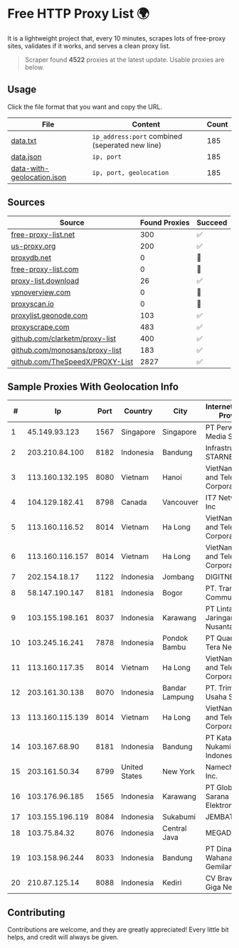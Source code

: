 
# Free HTTP Proxy List 🌍

It is a lightweight project that, every 10 minutes, scrapes lots of free-proxy sites, validates if it works, and serves a clean proxy list.


> Scraper found **4522** proxies at the latest update. Usable proxies are below.

## Usage

Click the file format that you want and copy the URL.


|File|Content|Count|
|----|-------|-----|
|[data.txt](https://raw.githubusercontent.com/themiralay/Proxy-List-World/master/data.txt)|`ip_address:port` combined (seperated new line)|185|
|[data.json](https://raw.githubusercontent.com/themiralay/Proxy-List-World/master/data.json)|`ip, port`|185|
|[data-with-geolocation.json](https://raw.githubusercontent.com/themiralay/Proxy-List-World/master/data-with-geolocation.json)|`ip, port, geolocation`|185|

## Sources

|Source|Found Proxies|Succeed|
|------|-------------|-------|
|[free-proxy-list.net](https://free-proxy-list.net)|300|✅|
|[us-proxy.org](https://www.us-proxy.org)|200|✅|
|[proxydb.net](http://proxydb.net)|0|🚫|
|[free-proxy-list.com](https://free-proxy-list.com/?page=&port=&type%5B%5D=http&type%5B%5D=https&up_time=0&search=Search)|0|🚫|
|[proxy-list.download](https://www.proxy-list.download/HTTP)|26|✅|
|[vpnoverview.com](https://vpnoverview.com/privacy/anonymous-browsing/free-proxy-servers)|0|🚫|
|[proxyscan.io](https://www.proxyscan.io)|0|🚫|
|[proxylist.geonode.com](https://proxylist.geonode.com/api/proxy-list?limit=300&page=1&sort_by=lastChecked&sort_type=desc&protocols=http,https)|103|✅|
|[proxyscrape.com](https://api.proxyscrape.com/v2/?request=displayproxies&protocol=http&timeout=10000&country=all&ssl=all&anonymity=all)|483|✅|
|[github.com/clarketm/proxy-list](https://raw.githubusercontent.com/clarketm/proxy-list/master/proxy-list-raw.txt)|400|✅|
|[github.com/monosans/proxy-list](https://raw.githubusercontent.com/monosans/proxy-list/main/proxies/http.txt)|183|✅|
|[github.com/TheSpeedX/PROXY-List](https://raw.githubusercontent.com/TheSpeedX/PROXY-List/master/http.txt)|2827|✅|


## Sample Proxies With Geolocation Info

|#|Ip|Port|Country|City|Internet Service Provider|
|-|--|----|-------|----|-------------------------|
|1|45.149.93.123|1567|Singapore|Singapore|PT Perwira Media Solusi|
|2|203.210.84.100|8182|Indonesia|Bandung|Infrastruktur STARNET|
|3|113.160.132.195|8080|Vietnam|Hanoi|VietNam Post and Telecom Corporation|
|4|104.129.182.41|8798|Canada|Vancouver|IT7 Networks Inc|
|5|113.160.116.52|8014|Vietnam|Ha Long|VietNam Post and Telecom Corporation|
|6|113.160.116.157|8014|Vietnam|Ha Long|VietNam Post and Telecom Corporation|
|7|202.154.18.17|1122|Indonesia|Jombang|DIGITNET|
|8|58.147.190.147|8181|Indonesia|Bogor|PT. Transhybrid Communication|
|9|103.155.198.161|8037|Indonesia|Karawang|PT Lintas Jaringan Nusantara|
|10|103.245.16.241|7878|Indonesia|Pondok Bambu|PT Quantum Tera Network|
|11|113.160.117.35|8014|Vietnam|Ha Long|VietNam Post and Telecom Corporation|
|12|203.161.30.138|8070|Indonesia|Bandar Lampung|PT. Trimitra Usaha Sejahtera|
|13|113.160.115.139|8014|Vietnam|Ha Long|VietNam Post and Telecom Corporation|
|14|103.167.68.90|8181|Indonesia|Bandung|PT Kataji Nukami Indonesia|
|15|203.161.50.34|8799|United States|New York|Namecheap, Inc.|
|16|103.176.96.185|1565|Indonesia|Karawang|PT Global Sarana Elektronika|
|17|103.155.196.119|8084|Indonesia|Sukabumi|JEMBATANDATA|
|18|103.75.84.32|8076|Indonesia|Central Java|MEGADATA|
|19|103.158.96.244|8033|Indonesia|Bandung|PT Dinar Wahana Gemilang|
|20|210.87.125.14|8088|Indonesia|Kediri|CV Brawijaya Giga Network|



## Contributing

Contributions are welcome, and they are greatly appreciated! Every
little bit helps, and credit will always be given.

